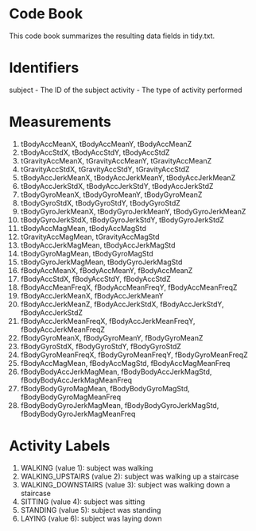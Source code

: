 # Code Book

This code book summarizes the resulting data fields in tidy.txt.

# Identifiers

subject - The ID of the subject
activity - The type of activity performed

# Measurements
1. tBodyAccMeanX, tBodyAccMeanY, tBodyAccMeanZ
2. tBodyAccStdX, tBodyAccStdY, tBodyAccStdZ
3. tGravityAccMeanX, tGravityAccMeanY, tGravityAccMeanZ
4. tGravityAccStdX, tGravityAccStdY, tGravityAccStdZ
5. tBodyAccJerkMeanX, tBodyAccJerkMeanY, tBodyAccJerkMeanZ
6. tBodyAccJerkStdX, tBodyAccJerkStdY, tBodyAccJerkStdZ
7. tBodyGyroMeanX, tBodyGyroMeanY, tBodyGyroMeanZ
8. tBodyGyroStdX, tBodyGyroStdY, tBodyGyroStdZ
9. tBodyGyroJerkMeanX, tBodyGyroJerkMeanY, tBodyGyroJerkMeanZ
10. tBodyGyroJerkStdX, tBodyGyroJerkStdY, tBodyGyroJerkStdZ
11. tBodyAccMagMean, tBodyAccMagStd
12. tGravityAccMagMean, tGravityAccMagStd
13. tBodyAccJerkMagMean, tBodyAccJerkMagStd
14. tBodyGyroMagMean, tBodyGyroMagStd
15. tBodyGyroJerkMagMean, tBodyGyroJerkMagStd
16. fBodyAccMeanX, fBodyAccMeanY, fBodyAccMeanZ
17. fBodyAccStdX, fBodyAccStdY, fBodyAccStdZ
18. fBodyAccMeanFreqX, fBodyAccMeanFreqY, fBodyAccMeanFreqZ
19. fBodyAccJerkMeanX, fBodyAccJerkMeanY
20. fBodyAccJerkMeanZ, fBodyAccJerkStdX, fBodyAccJerkStdY, fBodyAccJerkStdZ
21. fBodyAccJerkMeanFreqX, fBodyAccJerkMeanFreqY, fBodyAccJerkMeanFreqZ
22. fBodyGyroMeanX, fBodyGyroMeanY, fBodyGyroMeanZ
23. fBodyGyroStdX, fBodyGyroStdY, fBodyGyroStdZ
24. fBodyGyroMeanFreqX, fBodyGyroMeanFreqY, fBodyGyroMeanFreqZ
25. fBodyAccMagMean, fBodyAccMagStd, fBodyAccMagMeanFreq
26. fBodyBodyAccJerkMagMean, fBodyBodyAccJerkMagStd, fBodyBodyAccJerkMagMeanFreq
27. fBodyBodyGyroMagMean, fBodyBodyGyroMagStd, fBodyBodyGyroMagMeanFreq
28. fBodyBodyGyroJerkMagMean, fBodyBodyGyroJerkMagStd, fBodyBodyGyroJerkMagMeanFreq

# Activity Labels

1. WALKING (value 1): subject was walking
2. WALKING_UPSTAIRS (value 2): subject was walking up a staircase
3. WALKING_DOWNSTAIRS (value 3): subject was walking down a staircase
4. SITTING (value 4): subject was sitting
5. STANDING (value 5): subject was standing
6. LAYING (value 6): subject was laying down
